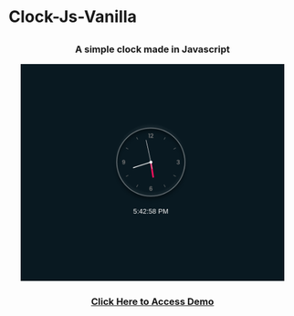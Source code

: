 # Clock-Js-Vanilla
## <h3 align="center"> A simple clock made in Javascript </h3>
     
    
<div align="center">
  <a href="https://cloock-app.netlify.app">
  <img height="380rem" src="assets/img-demo.png"/>
</div>



  <h3 align="center">
    <a href="https://cloock-app.netlify.app">
      Click Here to Access Demo 
  </h3>
